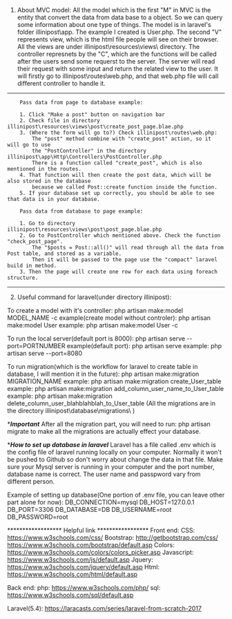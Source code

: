 1. About MVC model: All the model which is the first "M" in MVC is the entity that convert the data from data base to a object. So we can query some information about one type of things. The model is in laravel's folder illinipost\app. The example I created is User.php. The second "V" represents view, which is the html file people will see on their browser. All the views are under illinipost\resources\views\ directory. The controller represnets by the "C", which are the functions will be called after the users send some requerst to the server. The server will read their request with some input and return the related view to the user. It will firstly go to illinipost\routes\web.php, and that web.php file will call different controller to handle it. 

****************************************************************************************
		Pass data from page to database example:

		1. Click "Make a post" button on navigation bar
		2. Check file in directory illinipost\resources\views\post\create_post_page.blae.php
		3. (Where the form will go to?) Check illinipost\routes\web.php:
			The "post" method combine with "create_post" action, so it will go to use
			the "PostController" in the directory illinipost\app\Http\Controllers\PostController.php
			There is a function called "create_post", which is also mentioned in the routes. 
		4. That function will then create the post data, which will be also stored in the database
			because we called Post::create function inside the function. 
		5. If your database set up correctly, you should be able to see that data is in your database.

		Pass data from database to page example:

		1. Go to directory illinipost\resources\views\post\post_page.blae.php
		2. Go to PostController which mentioned above. Check the function "check_post_page".
			The "$posts = Post::all()" will read through all the data from Post table, and stored as a variable.
			Then it will be passed to the page use the "compact" laravel build in method. 
		3. Then the page will create one row for each data using foreach structure. 

****************************************************************************************


2. Useful command for laravel(under directory illinipost):

To create a model with it's controller: php artisan make:model MODEL_NAME -c
example(create model without controler): php artisan make:model User
example: php artisan make:model User -c

To run the local server(default port is 8000): php artisan serve --port=PORTNUMBER
example(default port): php artisan serve
example: php artisan serve --port=8080

To run migration(which is the workflow for laravel to create table in database, I will mention it in the future): php artisan make:migration MIGRATION_NAME
example: php artisan make:migration create_User_table
example: php artisan make:migration add_column_user_name_to_User_table
example: php artisan make:migration delete_column_user_blahblahblah_to_User_table
(All the migrations are in the directory illinipost\database\migrations\ )


******Important*****
After all the migration part, you will need to run: php artisan migrate
to make all the migrations are actually effect your database. 

******How to set up database in laravel*****
Laravel has a file called .env which is the config file of laravel running locally on your computer. Normally it won't be pushed to Github so don't worry about change the data in that file. Make sure your Mysql server is running in your computer and the port number, database name is correct. The user name and passpword vary from different person. 

Example of setting up database(One portion of .env file, you can leave other part alone for now): 
DB_CONNECTION=mysql
DB_HOST=127.0.0.1
DB_PORT=3306
DB_DATABASE=DB
DB_USERNAME=root
DB_PASSWORD=root


****************** Helpful link *****************
Front end:
CSS: https://www.w3schools.com/css/
Bootstrap: http://getbootstrap.com/css/   https://www.w3schools.com/bootstrap/default.asp
Colors: https://www.w3schools.com/colors/colors_picker.asp
Javascript: https://www.w3schools.com/js/default.asp
Jquery: https://www.w3schools.com/jquery/default.asp
Html: https://www.w3schools.com/html/default.asp

Back end: 
php: https://www.w3schools.com/php/
sql: https://www.w3schools.com/sql/default.asp

Laravel(5.4): https://laracasts.com/series/laravel-from-scratch-2017



